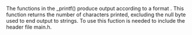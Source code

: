 The functions in the _printf() produce output according to a format . This function returns the number of characters printed, excluding the null byte used to end output to strings. To use this fuction is needed to include the header file main.h.

